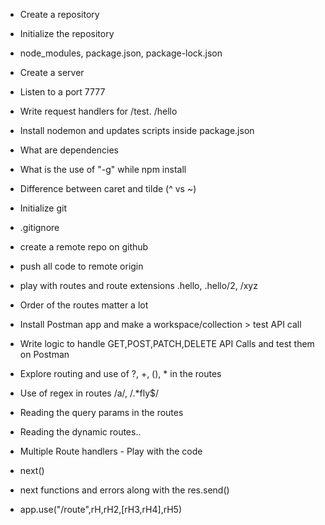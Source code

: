 - Create a repository
- Initialize the repository
- node_modules, package.json, package-lock.json
- Create a server
- Listen to a port 7777
- Write request handlers for /test. /hello
- Install nodemon and updates scripts inside package.json
- What are dependencies
- What is the use of "-g" while npm install
- Difference between caret and tilde (^ vs ~)

- Initialize git
- .gitignore
- create a remote repo on github
- push all code to remote origin
- play with routes and route extensions .hello, .hello/2, /xyz
- Order of the routes matter a lot
- Install Postman app and make a workspace/collection > test API call 
- Write logic to handle GET,POST,PATCH,DELETE API Calls and test them on Postman
- Explore routing and use of ?, +, (), * in the routes
- Use of regex in routes /a/, /.*fly$/
- Reading the query params in the routes
- Reading the dynamic routes..

- Multiple Route handlers - Play with the code
- next()
- next functions and errors along with the res.send()
- app.use("/route",rH,rH2,[rH3,rH4],rH5)